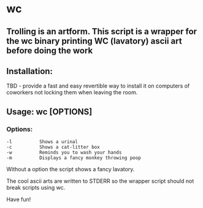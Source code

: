 # wc
## Trolling is an artform. This script is a wrapper for the wc binary printing WC (lavatory) ascii art before doing the work

## Installation:
 TBD - provide a fast and easy revertible way to install it on computers of coworkers not locking them when leaving the room.


## Usage: wc [OPTIONS]

### Options:
    -l          Shows a urinal
    -c          Shows a cat-litter box
    -w          Reminds you to wash your hands
    -m          Displays a fancy monkey throwing poop

Without a option the script shows a fancy lavatory.

The cool ascii arts are written to STDERR so the wrapper script should not break scripts using wc.

Have fun!


